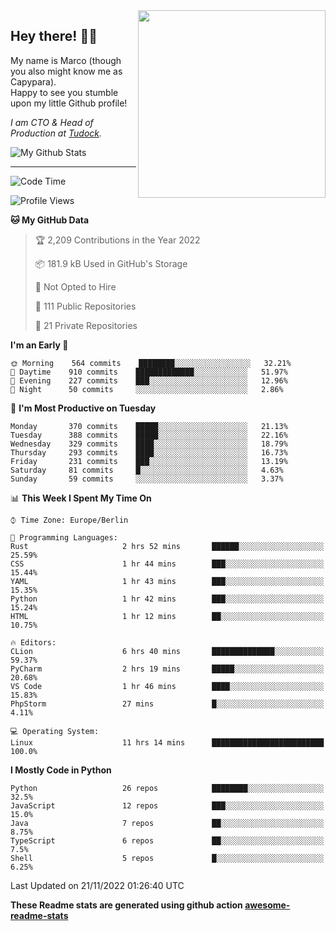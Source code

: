 <img src="https://capypara.de/para_logo.png?a=13" align="right" width="300">

## Hey there! 👋🙃
My name is Marco (though you also might know me as Capypara).  
Happy to see you stumble upon my little Github profile!

*I am CTO & Head of Production at <a href="http://tudock.de">Tudock</a>.*


![My Github Stats](https://github-readme-stats.vercel.app/api?username=theCapypara&show_icons=true&title_color=8ea106&text_color=ffffff&icon_color=8ea106&bg_color=2F343F&hide_border=1)

---
<!--START_SECTION:waka-->
![Code Time](http://img.shields.io/badge/Code%20Time-1%2C926%20hrs%2029%20mins-blue)

![Profile Views](http://img.shields.io/badge/Profile%20Views-0-blue)

**🐱 My GitHub Data** 

> 🏆 2,209 Contributions in the Year 2022
 > 
> 📦 181.9 kB Used in GitHub's Storage 
 > 
> 🚫 Not Opted to Hire
 > 
> 📜 111 Public Repositories 
 > 
> 🔑 21 Private Repositories  
 > 
**I'm an Early 🐤** 

```text
🌞 Morning    564 commits    ████████░░░░░░░░░░░░░░░░░   32.21% 
🌆 Daytime    910 commits    █████████████░░░░░░░░░░░░   51.97% 
🌃 Evening    227 commits    ███░░░░░░░░░░░░░░░░░░░░░░   12.96% 
🌙 Night      50 commits     ░░░░░░░░░░░░░░░░░░░░░░░░░   2.86%

```
📅 **I'm Most Productive on Tuesday** 

```text
Monday       370 commits    █████░░░░░░░░░░░░░░░░░░░░   21.13% 
Tuesday      388 commits    █████░░░░░░░░░░░░░░░░░░░░   22.16% 
Wednesday    329 commits    ████░░░░░░░░░░░░░░░░░░░░░   18.79% 
Thursday     293 commits    ████░░░░░░░░░░░░░░░░░░░░░   16.73% 
Friday       231 commits    ███░░░░░░░░░░░░░░░░░░░░░░   13.19% 
Saturday     81 commits     █░░░░░░░░░░░░░░░░░░░░░░░░   4.63% 
Sunday       59 commits     ░░░░░░░░░░░░░░░░░░░░░░░░░   3.37%

```


📊 **This Week I Spent My Time On** 

```text
⌚︎ Time Zone: Europe/Berlin

💬 Programming Languages: 
Rust                     2 hrs 52 mins       ██████░░░░░░░░░░░░░░░░░░░   25.59% 
CSS                      1 hr 44 mins        ███░░░░░░░░░░░░░░░░░░░░░░   15.44% 
YAML                     1 hr 43 mins        ███░░░░░░░░░░░░░░░░░░░░░░   15.35% 
Python                   1 hr 42 mins        ███░░░░░░░░░░░░░░░░░░░░░░   15.24% 
HTML                     1 hr 12 mins        ██░░░░░░░░░░░░░░░░░░░░░░░   10.75%

🔥 Editors: 
CLion                    6 hrs 40 mins       ██████████████░░░░░░░░░░░   59.37% 
PyCharm                  2 hrs 19 mins       █████░░░░░░░░░░░░░░░░░░░░   20.68% 
VS Code                  1 hr 46 mins        ████░░░░░░░░░░░░░░░░░░░░░   15.83% 
PhpStorm                 27 mins             █░░░░░░░░░░░░░░░░░░░░░░░░   4.11%

💻 Operating System: 
Linux                    11 hrs 14 mins      █████████████████████████   100.0%

```

**I Mostly Code in Python** 

```text
Python                   26 repos            ████████░░░░░░░░░░░░░░░░░   32.5% 
JavaScript               12 repos            ███░░░░░░░░░░░░░░░░░░░░░░   15.0% 
Java                     7 repos             ██░░░░░░░░░░░░░░░░░░░░░░░   8.75% 
TypeScript               6 repos             ██░░░░░░░░░░░░░░░░░░░░░░░   7.5% 
Shell                    5 repos             █░░░░░░░░░░░░░░░░░░░░░░░░   6.25%

```



 Last Updated on 21/11/2022 01:26:40 UTC
<!--END_SECTION:waka-->

**These Readme stats are generated using github action [awesome-readme-stats](https://github.com/anmol098/waka-readme-stats)**
